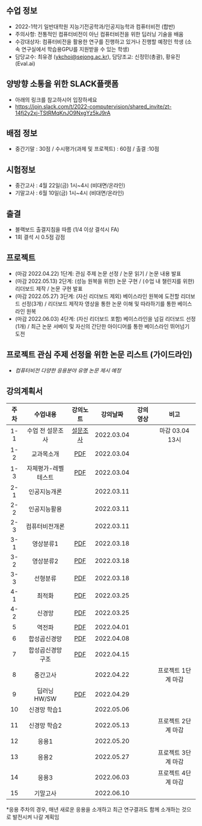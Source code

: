 
## 수업 정보
- 2022-1학기 일반대학원 지능기전공학과/인공지능학과 컴퓨터비전 (합반)
- 주의사항: 전통적인 컴퓨터비전이 아닌 컴퓨터비전을 위한 딥러닝 기술을 배움 
- 수강대상자: 컴퓨터비전을 활용한 연구를 진행하고 있거나 진행할 예정인 학생 (소속 연구실에서 학습용GPU를 지원받을 수 있는 학생)
- 담당교수: 최유경 (ykchoi@sejong.ac.kr), 담당조교: 신정민(총괄), 황유진(Eval.ai)

## 양방향 소통을 위한 SLACK플랫폼
- 아래의 링크를 참고하시어 입장하세요
- https://join.slack.com/t/2022-computervision/shared_invite/zt-14fj2y2xj-TStRMqKnJO9NxgYz5kJ9rA


## 배점 정보
- 중간기말 : 30점 / 수시평가(과제 및 프로젝트) : 60점 / 출결 :10점

## 시험정보
- 중간고사 : 4월 22일(금) 1시~4시 (비대면/온라인)
- 기말고사 : 6월 10일(금) 1시~4시 (비대면/온라인)

## 출결
- 블랙보드 출결지침을 따름 (1/4 이상 결석시 FA)
- 1회 결석 시 0.5점 감점


## 프로젝트
- (마감 2022.04.22) 1단계: 관심 주제 논문 선정 / 논문 읽기 / 논문 내용 발표
- (마감 2022.05.13) 2단계: (성능 원복을 위한) 논문 구현 / (수업 내 챌린지를 위한) 리더보드 제작 / 논문 구현 발표
- (마감 2022.05.27) 3단계: (자신 리더보드 제외) 베이스라인 원복에 도전할 리더보드 선정(3개) / 리더보드 제작자 영상을 통한 논문 이해 및 따라하기를 통한 베이스라인 원복
- (마감 2022.06.03) 4단계: (자신 리더보드 포함) 베이스라인을 넘길 리더보드 선정(1개) / 최근 논문 서베이 및 자신의 간단한 아이디어를 통한 베이스라인 뛰어넘기 도전 

## 프로젝트 관심 주제 선정을 위한 논문 리스트 (가이드라인)
- _컴퓨터비전 다양한 응용분야 유명 논문 제시 예정_


## 강의계획서
| 주차 | 수업내용 | 강의노트 | 강의날짜 | 강의영상 | 비고 | 
|:---:|:---:|:---:|:---:|:---:|:---:| 
|1-1| 수업 전 설문조사 | [설문조사](https://forms.gle/7KGFY31TN2DxgZpv6) | 2022.03.04 | | 마감 03.04 13시 |
|1-2| 교과목소개 | [PDF]() | 2022.03.04 | | |
|1-3| 자체평가-레벨테스트 | [PDF]() | 2022.03.04 | | |
|2-1| 인공지능개론  |  | 2022.03.11 | | |
|2-2| 인공지능활용  |  | 2022.03.11 | | |
|2-3| 컴퓨터비전개론 |  | 2022.03.11 | | |
|3-1|   영상분류1 | [PDF]() | 2022.03.18 | |  |
|3-2|   영상분류2 | [PDF]() | 2022.03.18 | |  |
|3-3|   선형분류   | [PDF]() | 2022.03.18 | |  |
|4-1|    최적화   | [PDF]() | 2022.03.25 | |  |
|4-2|    신경망   | [PDF]() | 2022.03.25 | |  |
| 5 |    역전파   | [PDF]() | 2022.04.01 | |  |
| 6 | 합성곱신경망  | [PDF]() | 2022.04.08 | |  |
| 7 | 합성곱신경망 구조 | [PDF]() | 2022.04.15 | |  |
| 8 | 중간고사 |  | 2022.04.22 |  | 프로젝트 1단계 마감 |
| 9 | 딥러닝 HW/SW | [PDF]() | 2022.04.29 | |  |
| 10 | 신경망 학습1 |  | 2022.05.06 | |  |
| 11 | 신경망 학습2 |  | 2022.05.13 | | 프로젝트 2단계 마감 |
| 12 | 응용1 |  | 2022.05.20 | |  |
| 13 | 응용2 |  | 2022.05.27 | | 프로젝트 3단계 마감 |
| 14 | 응용3 |  | 2022.06.03 | | 프로젝트 4단계 마감 |
| 15 |  기말고사 |  | 2022.06.10 | |  |

*응용 주차의 경우, 매년 새로운 응용을 소개하고 최근 연구결과도 함께 소개하는 것으로 발전시켜 나갈 계획임







